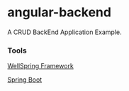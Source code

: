 

# angular-backend

A CRUD BackEnd Application Example.


### Tools
[WellSpring Framework](https://github.com/wellspring-framework/wellspring)

[Spring Boot](http://projects.spring.io/spring-boot/)

